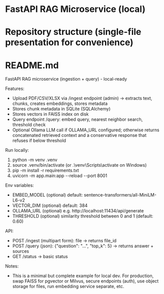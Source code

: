 # FastAPI RAG Microservice (local)
# Repository structure (single-file presentation for convenience)
# README.md
FastAPI RAG microservice (ingestion + query) - local-ready


Features:
- Upload PDF/CSV/XLSX via /ingest endpoint (admin) -> extracts text, chunks, creates embeddings, stores metadata
- Stores chunk metadata in SQLite (SQLAlchemy)
- Stores vectors in FAISS index on disk
- Query endpoint /query: embed query, nearest neighbor search, threshold check
- Optional Ollama LLM call if OLLAMA_URL configured; otherwise returns concatenated retrieved context and a conservative response that refuses if below threshold


Run locally:
1. python -m venv .venv
2. source .venv/bin/activate (or .\\venv\Scripts\activate on Windows)
3. pip -m install -r requirements.txt
4. uvicorn -m app.main:app --reload --port 8001


Env variables:
- EMBED_MODEL (optional) default: sentence-transformers/all-MiniLM-L6-v2
- VECTOR_DIM (optional) default: 384
- OLLAMA_URL (optional) e.g. http://localhost:11434/api/generate
- THRESHOLD (optional) similarity threshold between 0 and 1 (default: 0.60)


API:
- POST /ingest (multipart form): file -> returns file_id
- POST /query (json): {"question": "...", "top_k": 5} -> returns answer + sources
- GET /status -> basic status


Notes:
- This is a minimal but complete example for local dev. For production, swap FAISS for pgvector or Milvus, secure endpoints (auth), use object storage for files, run embedding service separate, etc.